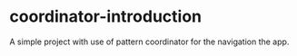 # coordinator-introduction
A simple project with use of pattern coordinator for the navigation the app.
